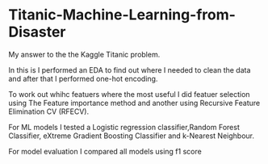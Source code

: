 # Titanic-Machine-Learning-from-Disaster

My answer to the the Kaggle Titanic problem.

In this is I performed an EDA to find out where I needed to clean the data and after that I performed one-hot encoding.

To work out whihc featuers where the most useful I did featuer selection using The Feature importance method and another using Recursive Feature Elimination CV (RFECV).

For ML models I tested a Logistic regression classifier,Random Forest Classifier, eXtreme Gradient Boosting Classifier and k-Nearest Neighbour.

For model evaluation I compared all models using f1 score
